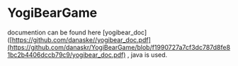 # YogiBearGame
documention can be found here [yogibear_doc]([https://github.com/danaske//yogibear_doc.pdf](https://github.com/danaskr/YogiBearGame/blob/f1990727a7cf3dc787d8fe81bc2b4406dccb79c9/yogibear_doc.pdf)
, java is used.
